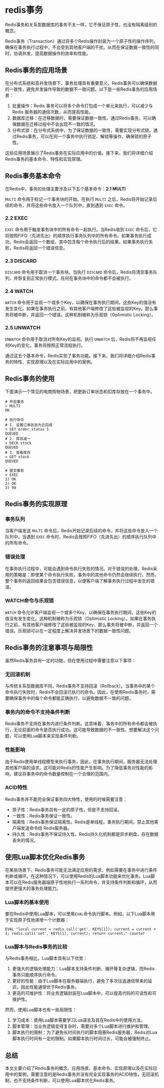 # redis事务

Redis事务和关系型数据库的事务不太一样，它不保证原子性，也没有隔离级别的概念。

Redis事务（Transaction）通过将多个Redis操作封装为一个原子性的操作序列，确保在事务执行过程中，不会受到其他客户端的干扰。从而在保证数据一致性的同时，协调并发，提高数据操作的效率和性能。

## **Redis事务的应用场景**

在分布式系统和高并发场景下，事务处理具有重要意义。Redis事务可以确保数据的一致性，避免并发操作导致的数据不一致问题。以下是一些Redis事务的应用场景：

1. 批量操作：Redis 事务可以将多个命令打包成一个单元来执行，可以减少与 Redis 服务器的通信次数，从而提高性能。
2. 数据库迁移：在迁移数据时，需要保证数据一致性。通过Redis事务，可以确保数据在迁移过程中不会出现不一致的情况。
3. 分布式锁：在分布式系统中，为了保证数据的一致性，需要实现分布式锁。通过Redis事务，可以在同一个事务中执行锁定、解锁等操作，确保锁的原子性。

这些应用场景展示了Redis事务在实际应用中的价值。接下来，我们将详细介绍Redis事务的基本命令、特性和实现原理。

##  Redis事务基本命令

在Redis中，事务的处理主要涉及以下五个基本命令：**2.1 MULTI**

`MULTI` 命令用于标记一个事务块的开始。在执行 `MULTI` 之后，Redis将开始记录后续的命令，并将这些命令放入一个队列中，直到遇到 `EXEC` 命令。

### **2.2 EXEC**

`EXEC` 命令用于触发事务块中的所有命令一起执行。当Redis收到 `EXEC` 命令后，它将按照FIFO（先进先出）的顺序执行事务队列中的所有命令。如果事务执行成功，Redis会返回一个数组，其中包含每个命令执行后的结果。如果事务执行失败，Redis将返回一个错误信息。

### 2.3 DISCARD

`DISCARD` 命令用于取消一个事务块。当执行 `DISCARD` 命令后，Redis将清空事务队列，并恢复到正常执行模式。任何在事务块中的命令都不会被执行。

### 2.4 WATCH

`WATCH` 命令用于监视一个或多个Key，以确保在事务执行期间，这些Key的值没有发生变化。如果在事务执行之前，有其他客户端修改了这些被监视的Key，那么事务将被中断，并返回一个错误。这种机制被称为乐观锁（Optimistic Locking）。

### 2.5 UNWATCH

`UNWATCH` 命令用于取消对所有Key的监视。执行 `UNWATCH` 后，Redis将不再监视任何Key的变化，事务将按照正常流程执行。

通过这五个基本命令，Redis实现了事务功能。接下来，我们将详细介绍Redis事务的特性、实现原理以及在实际应用中的案例。

## **Redis事务的使用**

下面演示一个常见的电商购物场景，把更新订单状态和扣库存放在一个事务中。

```shell
# 开启事务
> MULTI
OK

# 执行命令
# 1. 设置订单状态为已完成
> SET order_status 1
QUEUED
# 2. 库存减一
> DECR stock
QUEUED
# 3. 查看库存
> GET stock
QUEUED

# 提交事务
> EXEC
1) OK
2) OK
3) 99
```

## **Redis事务的实现原理**

### **事务队列**

当客户端发送 `MULTI` 命令后，Redis开始记录后续的命令，并将这些命令放入一个队列中。当遇到 `EXEC` 命令时，Redis会按照FIFO（先进先出）的顺序执行队列中的所有命令。

### **错误处理**

在事务执行过程中，可能会遇到命令执行失败的情况。对于错误的处理，Redis采用的策略是：即使某个命令执行失败，事务中的其他命令仍然会继续执行。然而，整个事务的返回结果会包含错误信息，以便客户端了解事务执行过程中发生的错误。

### **WATCH命令与乐观锁**

`WATCH` 命令允许客户端监视一个或多个Key，以确保在事务执行期间，这些Key的值没有发生变化。这种机制被称为乐观锁（Optimistic Locking）。如果在事务执行之前，有其他客户端修改了这些被监视的Key，那么事务将被中断，并返回一个错误。乐观锁可以在一定程度上解决并发场景下的数据一致性问题。

## **Redis事务的注意事项与局限性**

虽然Redis事务具有一定的功能，但在使用过程中需要注意以下事项：

### **无回滚机制**

与传统关系型数据库不同，Redis事务不支持回滚（Rollback）。当事务中的某个命令执行失败时，Redis不会回滚已执行的命令。因此，在使用Redis事务时，需要确保事务中的每个命令都能正确执行，以避免数据不一致的问题。

### **事务内的命令不支持条件判断**

Redis事务不支持在事务内进行条件判断。这意味着，事务中的所有命令都会被执行，无论前面的命令是否执行成功。这可能导致数据的不一致性。想要解决这个问题，可以使用Lua脚本来实现条件判断。

### **性能影响**

由于Redis使用单线程模型来执行事务，因此，在事务执行期间，服务器无法处理其他客户端的请求。这可能对Redis的性能产生影响。为了降低事务对性能的影响，建议将事务中的命令数量控制在一个合理的范围内。

### **ACID特性**

Redis事务并不能完全保证事务四大特性，使用的时候需要注意：

- 原子性：Redis事务具有一定的原子性，但是不支持回滚。
- 一致性：Redis事务保证一致性。
- 隔离性：Redis事务保证隔离性。Redis是单线程，事务执行期间，禁止其他客户端发送命令给 Redis服务器。
- 持久性：Redis事务不保证持久性。Redis持久化机制都是异步刷盘，存在数据丢失的情况。



## **使用Lua脚本优化Redis事务**

在某些场景下，Redis事务可能无法满足应用的需求，例如需要在事务中进行条件判断或循环。在这种情况下，可以使用Redis的Lua脚本功能来优化事务。Lua脚本可以在Redis服务器端原子性地执行一系列命令，并支持条件判断和循环，从而提供更强大的事务处理能力。

### **Lua脚本的基本使用**

要在Redis中使用Lua脚本，可以使用`EVAL`命令执行脚本。例如，以下Lua脚本用于实现原子性地递增一个计数器：

```shell
EVAL "local current = redis.call('get', KEYS[1]); current = current + 1; redis.call('set', KEYS[1], current); return current;" counter
```

###  **Lua脚本与Redis事务的比较**

与Redis事务相比，Lua脚本具有以下优势：

1. 更强大的逻辑处理能力：Lua脚本支持条件判断、循环等复杂逻辑，而Redis事务只能顺序执行命令。
2. 更好的性能：由于Lua脚本在服务器端执行，避免了多次往返通信带来的延迟，因此性能通常优于Redis事务。
3. 更高的可维护性：将业务逻辑封装在Lua脚本中，可以提高代码的可读性和可维护性。

然而，使用Lua脚本也有一些局限性：

1. 学习成本：使用Lua脚本需要学习Lua语言及其在Redis中的使用方法。
2. 脚本管理：当业务逻辑变得复杂时，需要对多个Lua脚本进行维护和管理。
3. 脚本执行的限制：为了避免长时间执行的脚本阻塞Redis服务器，Redis对Lua脚本执行时间有一定的限制。如果脚本执行时间过长，可能会被强制终止。

## 总结

本文主要介绍了Redis事务的概念、应用场景、基本命令、实现原理以及在实际应用中的案例。需要注意的是Redis事务并没有完全实现事务的ACID特性，无回滚机制、也不支持条件判断，可以使用Lua脚本优化Redis事务。













